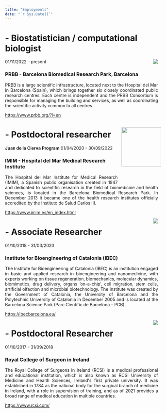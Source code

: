 ```yaml
---
title: "Employments"
date: "`r Sys.Date()`"
---
```


# - Biostatistician / computational biologist
01/11/2022 – present<img src='/images/Slide1.png' align="right" height="up" /> 

### PRBB - Barcelona Biomedical Research Park, Barcelona 

<div style="text-align: justify">PRBB is a large scientific infrastructure, located next to the Hospital del Mar in Barcelona (Spain), which brings together six closely coordinated public research centres. Each centre is independent and the PRBB Consortium is responsible for managing the building and services, as well as coordinating the scientific activity common to all centres.</div>

https://www.prbb.org/?l=en



# - Postdoctoral researcher
**Juan de la Cierva Program**
01/04/2020 - 30/09/2022<img src='/images/Slide2.png' align="right" height="130" style = "position:relative; left:10px; top:-60px;"/>

### IMIM - Hospital del Mar Medical Research Institute 

<div style="text-align: justify">The Hospital del Mar Institute for Medical Research (IMIM), a Spanish public organisation created in 1947 and dedicated to scientific research in the field of biomedicine and health sciences, is located in the Barcelona Biomedical Research Park. In December 2013 it became one of the health research institutes officially accredited by the Instituto de Salud Carlos III.</div>

https://www.imim.es/en_index.html


# - Associate Researcher
<img src='/images/Slide3.png' align="right" style = "position:relative; left:0px; top:-80px;"/>

01/10/2018 - 31/03/2020

### Institute for Bioengineering of Catalonia (IBEC)

<div style="text-align: justify"> The Institute for Bioengineering of Catalonia (IBEC) is an institution engaged in basic and applied research in bioengineering and nanomedicine, with experts working on tissue regeneration, biomechanics, molecular dynamics, biomimetics, drug delivery, organs ‘on-a-chip’, cell migration, stem cells, artificial olfaction and microbial biotechnology. The institute was created by the Government of Catalonia, the University of Barcelona and the Polytechnic University of Catalonia in December 2005 and is located at the Barcelona Science Park (Parc Científic de Barcelona – PCB).</div>

https://ibecbarcelona.eu/


# - Postdoctoral Researcher
<img src='/images/Slide4.png' align="right" style = "position:relative; left:0px; top:-80px;"/>
01/10/2017 - 31/09/2018 

### Royal College of Surgeon in Ireland 

<div style="text-align: justify">The Royal College of Surgeons in Ireland (RCSI) is a medical professional and educational institution, which is also known as RCSI University of Medicine and Health Sciences, Ireland's first private university. It was established in 1784 as the national body for the surgical branch of medicine in Ireland, with a role in supervision of training, and as of 2021 provides a broad range of medical education in multiple countries.</div>

https://www.rcsi.com/

